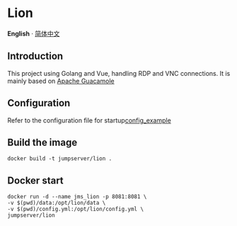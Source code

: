 # Lion 

**English** · [简体中文](./README_zh-CN.md)

## Introduction

This project using Golang and Vue, handling RDP and VNC connections. It is mainly based on [Apache Guacamole](http://guacamole.apache.org/)

## Configuration

Refer to the configuration file for startup[config_example](config_example.yml)

## Build the image

```shell
docker build -t jumpserver/lion .
```

## Docker start

```shell
docker run -d --name jms_lion -p 8081:8081 \
-v $(pwd)/data:/opt/lion/data \
-v $(pwd)/config.yml:/opt/lion/config.yml \
jumpserver/lion
```